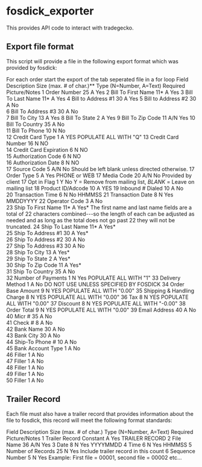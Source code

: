 # fosdick_exporter
This provides API code to interact with tradegecko.

## Export file format
This script will provide a file in the following export format which was provided by fosdick:

For each order start the export of the tab seperated file in a for loop
Field	Description			Size (max. # of char.)**	Type (N=Number, A=Text)	Required	Picture/Notes
1	Order Number			25				A			Yes	
2	Bill To First Name		11*				A			Yes	
3	Bill To Last Name		11*				A			Yes	
4	Bill to Address #1		30				A			Yes	
5	Bill to Address #2		30				A			No	
6	Bill To Address #3		30				A			No	
7	Bill To City			13				A			Yes	
8	Bill To State			2				A			Yes	
9	Bill To Zip Code		11				A/N			Yes	
10	Bill To Country			35				A			No	
11	Bill To Phone			10				N			No	
12	Credit Card Type		1				A			YES		POPULATE ALL WITH "Q"
13	Credit Card Number		16				N			NO	
14	Credit Card Expiration		6				N			NO	
15	Authorization Code		6				N			NO	
16	Authorization Date		8				N			NO	
17	Source Code 			5				A/N			No		Should be left blank unless directed otherwise.
17	Order Type			5				A			Yes		PHONE or WEB
17	Media Code			20				A/N			No		Provided by client 
17	Opt in Flag			1				Y			No		Y = Remove from mailing list, *BLANK* = Leave on mailing list
18	Product ID/Adcode		10				A			YES	
19	Inbound # Dialed		10				A			No	
20	Transaction Time		6				N			No		HHMMSS
21	Transaction Date		8				N			Yes		MMDDYYYY
22	Operator Code			3				A			No	
23	Ship To First Name		11*				A			Yes*		The first name and last name fields are a total of 22 characters 
                                                                                          			combined---so the length of each can be adjusted as needed and as 
                                                                                        			long as the total does not go past 22 they will not be truncated.
24	Ship To Last Name		11*				A			Yes*	
25	Ship To Address #1		30				A			Yes*	
26	Ship To Address #2		30				A			No	
27	Ship To Address #3		30				A			No	
28	Ship To City			13				A			Yes*	
29	Ship To State			2				A			Yes*	
30	Ship To Zip Code		11				A			Yes*	
31	Ship To Country			35				A			No	
32	Number of Payments		1				N			Yes		POPULATE ALL WITH "1"
33	Delivery Method			1				A			No		DO NOT USE UNLESS SPECIFIED BY FOSDICK
34	Order Base Amount		9				N			YES		POPULATE ALL WITH "0.00"
35	Shipping & Handling Charge	8				N			YES		POPULATE ALL WITH "0.00"
36	Tax				8				N			YES		POPULATE ALL WITH "0.00"
37	Discount			8				N			YES		POPULATE ALL WITH "-0.00"
38	Order Total			9				N			YES		POPULATE ALL WITH "0.00"
39	Email Address			40				A			No	
40	Micr #				35				A			No	
41	Check #				8				A			No	
42	Bank Name			30				A			No	
43	Bank City			30				A			No	
44	Ship-To Phone #			10				A			No	
45	Bank Account Type		1				A			No	
46	Filler				1				A			No	
47	Filler				1				A			No	
48	Filler				1				A			No	
49	Filler				1				A			No	
50	Filler				1				A			No	

## Trailer Record
Each file must also have a trailer record that provides information about the file to fosdick, this record will meet the following format standards:

Field	Description		Size (max. # of char.)	Type (N=Number, A=Text)	Required	Picture/Notes
1	Trailer Record		Constant		A			Yes		TRAILER RECORD
2	File Name		36			A/N			Yes	
3	Date			8			N			Yes		YYYYMMDD
4	Time			6			N			Yes		HHMMSS
5	Number of Records	25			N			Yes		Include trailer record in this count
6	Sequence Number		5			N			Yes		Example:  First file = 00001, second file = 00002 etc…
